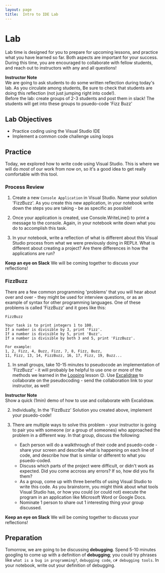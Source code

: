 ```yaml
---
layout: page
title:  Intro to IDE Lab
---
```


# Lab
Lab time is designed for you to prepare for upcoming lessons, and practice what you have learned so far.  Both aspects are important for your success.  During this time, you are encouraged to collaborate with fellow students, and reach out to instructors with any and all questions!

<aside class="instructor-notes">
  <p><strong>Instructor Note</strong><br>We are going to ask students to do some written reflection during today's lab. As you circulate among students, Be sure to check that students are doing this reflection (not just jumping right into code!).<br />
Before the lab: create groups of 2-3 students and post them in slack!  The students will get into these groups to psuedo-code 'Fizz Buzz'</p>
</aside>

## Lab Objectives
* Practice coding using the Visual Studio IDE
* Implement a common code challenge using loops

## Practice

Today, we explored how to write code using Visual Studio.  This is where we will do _most_ of our work from now on, so it's a good idea to get really comfortable with this tool.

### Process Review

1. Create a new `Console Application` in Visual Studio. Name your solution 'FizzBuzz'.
As you create this new application, in your notebook write down the steps you are taking - be as specific as possible!

2. Once your application is created, use Console.WriteLine() to print a message to the console.
Again, in your notebook write down what you do to accomplish this task.

3. In your notebook, write a reflection of what is different about this Visual Studio process from what we were previously doing in REPLit.  What is different about creating a project?  Are there differences in how the applications are run?

**Keep an eye on Slack** We will be coming together to discuss your reflections!

### FizzBuzz

There are a few common programming 'problems' that you will hear about over and over - they might be used for interview questions, or as an example of syntax for other programming languages.  One of these problems is called 'FizzBuzz' and it goes like this:

```
FizzBuzz

Your task is to print integers 1 to 100.  
If a number is divisible by 3, print 'Fizz'.
If a number is divisible by 5, print 'Buzz'.
If a number is divisible by both 3 and 5, print 'FizzBuzz'.

For example:
1, 2, Fizz, 4, Buzz, Fizz, 7, 8, Fizz, Buzz, 
11, Fizz, 13, 14, FizzBuzz, 16, 17, Fizz, 19, Buzz...
```

1. In small groups, take 10-15 minutes to pseudocode an implementation of 'FizzBuzz' - it will probably be helpful to use one or more of the methods we learned in the [Looping](/module1/lessons/Week2/Looping) lesson 😉.  Use [Excalidraw](https://excalidraw.com/) to collaborate on the pseudocoding - send the collaboration link to your instructor, as well!
<aside class="instructor-notes">
  <p><strong>Instructor Note</strong><br>Show a quick (1min) demo of how to use and collaborate with Excalidraw.</p>
</aside>

<!-- I think we should be more explicit on WHERE/HOW we want students to pseudocode a solution. I wonder if there are some common collaborative whiteboarding tools we could use to have students practice this habit? Even if we go a more basic route, I think we could still be more clear like "Have one team member write your steps in a Slack message and be prepared to send to a thread when notified by an instructor." I think the more we can come back to pseudocoding/hold students accountable to do it, the more likely they will actually use it as a strategy to help them with problem solving -->

2. Individually, In the 'FizzBuzz' Solution you created above, implement your psuedo-code!

3. There are multiple ways to solve this problem - your instructor is going to pair you with someone (or a group of someones) who approached the problem in a different way.  In that group, discuss the following:
    * Each person will do a walkthrough of their code and psuedo-code - share your screen and describe what is happening on each line of code, and describe how that is similar or different to what you psuedo-coded.
    <!-- It might be good idea to have them share pseudocode first too?  -->
    * Discuss which parts of the project were difficult, or didn't work as expected.  Did you come accross any errors? If so, how did you fix them?
    * As a group, come up with three benefits of using Visual Studio to write this code.  As you brainstorm, you might think about what tools Visual Studio has, or how you could (or could not) execute the program in an application like Microsoft Word or Google Docs.
    * Nominate 1 person to share out 1 interesting thing your group discussed.


**Keep an eye on Slack** We will be coming together to discuss your reflections!

<!-- I am really excited to see how this lab works! I like how it blends some exploration with a new tool (VS) while reinforcing concepts from previous lesosns. I think the temptation will be to focus mostly on the implementation of FizzBuzz, but we need to ensure we maintain a strong focus on the learning goals of utilziing an IDE. -->

<!-- Speaking of learning goals, I wonder if students AND instructors would benefit from having 1-2 learning goals associated with each lab? I can imagine as we get into trickier content it may be difficult for students to know EXACTLY what the focus of the lab should be - do you want to take a stab at adding 1-2 learning goals for each lab moving forward? -->

## Preparation

Tomorrow, we are going to be discussing **debugging**.  Spend 5-10 minutes googling to come up with a definition of **debugging**; you could try phrases like `what is a bug in programming?`, `debugging code`, `c# debugging tools`.  In your notebook, write out your definition of debugging.
